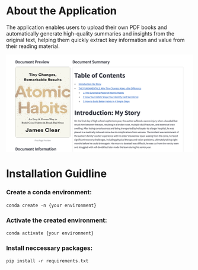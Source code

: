 # About the Application
The application enables users to upload their own PDF books and automatically generate high-quality summaries and insights from the original text, helping them quickly extract key information and value from their reading material.

![My Image](images/demo_1.png)

# Installation Guidline

### Create a conda environment:
```
conda create -n {your environment}
```

### Activate the created environment:
```
conda activate {your environment}
```

### Install neccessary packages:
```
pip install -r requirements.txt
```